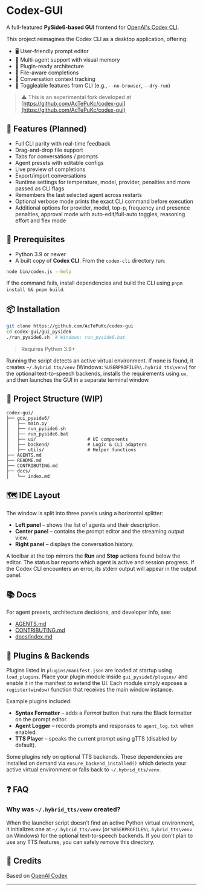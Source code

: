 # Codex-GUI

A full-featured **PySide6-based GUI** frontend for [OpenAI's Codex CLI](https://github.com/openai/codex).

This project reimagines the Codex CLI as a desktop application, offering:

- 🖥️ User-friendly prompt editor
- 🧠 Multi-agent support with visual memory
- 🧩 Plugin-ready architecture
- 📁 File-aware completions
- 💬 Conversation context tracking
- 🔌 Toggleable features from CLI (e.g., `--no-browser`, `--dry-run`)

> ⚠️ This is an experimental fork developed at [https://github.com/AcTePuKc/codex-gui](https://github.com/AcTePuKc/codex-gui)

## 🚀 Features (Planned)

- Full CLI parity with real-time feedback
- Drag-and-drop file support
- Tabs for conversations / prompts
- Agent presets with editable configs
- Live preview of completions
- Export/import conversations
- Runtime settings for temperature, model, provider, penalties and more passed as CLI flags
- Remembers the last selected agent across restarts
- Optional verbose mode prints the exact CLI command before execution
- Additional options for provider, model, top-p, frequency and presence penalties,
  approval mode with auto-edit/full-auto toggles, reasoning effort and flex mode

## 📝 Prerequisites

- Python 3.9 or newer
- A built copy of **Codex CLI**. From the `codex-cli` directory run:

```bash
node bin/codex.js --help
```

If the command fails, install dependencies and build the CLI using `pnpm install && pnpm build`.

## 📦 Installation

```bash
git clone https://github.com/AcTePuKc/codex-gui
cd codex-gui/gui_pyside6
./run_pyside6.sh  # Windows: run_pyside6.bat
````

> Requires Python 3.9+

Running the script detects an active virtual environment. If none is found, it
creates `~/.hybrid_tts/venv` (Windows: `%USERPROFILE%\.hybrid_tts\venv`) for
the optional text-to-speech backends, installs the requirements using `uv`, and
then launches the GUI in a separate terminal window.

## 🔧 Project Structure (WIP)

```
codex-gui/
├── gui_pyside6/
│   ├── main.py
│   ├── run_pyside6.sh
│   ├── run_pyside6.bat
│   ├── ui/                   # UI components
│   ├── backend/              # Logic & CLI adapters
│   ├── utils/                # Helper functions
├── AGENTS.md
├── README.md
├── CONTRIBUTING.md
├── docs/
│   └── index.md
```

## 🗺️ IDE Layout

The window is split into three panels using a horizontal splitter:

- **Left panel** – shows the list of agents and their description.
- **Center panel** – contains the prompt editor and the streaming output view.
- **Right panel** – displays the conversation history.

A toolbar at the top mirrors the **Run** and **Stop** actions found below the
editor. The status bar reports which agent is active and session progress.
If the Codex CLI encounters an error, its stderr output will appear in the output panel.

## 📚 Docs

For agent presets, architecture decisions, and developer info, see:

* [AGENTS.md](./AGENTS.md)
* [CONTRIBUTING.md](./CONTRIBUTING.md)
* [docs/index.md](./docs/index.md)

## 🔌 Plugins & Backends

Plugins listed in `plugins/manifest.json` are loaded at startup using `load_plugins`.
Place your plugin module inside `gui_pyside6/plugins/` and enable it in the manifest to extend the UI.
Each module simply exposes a `register(window)` function that receives the main window instance.

Example plugins included:

- **Syntax Formatter** – adds a *Format* button that runs the Black formatter on the prompt editor.
- **Agent Logger** – records prompts and responses to `agent_log.txt` when enabled.
- **TTS Player** – speaks the current prompt using gTTS (disabled by default).

Some plugins rely on optional TTS backends. These dependencies are installed on demand via `ensure_backend_installed()` which detects your active virtual environment or falls back to `~/.hybrid_tts/venv`.

## ❓ FAQ

### Why was `~/.hybrid_tts/venv` created?

When the launcher script doesn't find an active Python virtual environment, it
initializes one at `~/.hybrid_tts/venv` (or `%USERPROFILE%\.hybrid_tts\venv` on
Windows) for the optional text-to-speech backends. If you don't plan to use any
TTS features, you can safely remove this directory.

## 🙏 Credits

Based on [OpenAI Codex](https://github.com/openai/codex)

---

